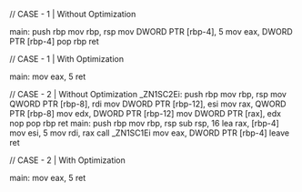 // CASE - 1 | Without Optimization

main:
        push    rbp
        mov     rbp, rsp
        mov     DWORD PTR [rbp-4], 5
        mov     eax, DWORD PTR [rbp-4]
        pop     rbp
        ret
		
// CASE - 1 | With Optimization

main:
        mov     eax, 5
        ret

// CASE - 2 | Without Optimization
_ZN1SC2Ei:
        push    rbp
        mov     rbp, rsp
        mov     QWORD PTR [rbp-8], rdi
        mov     DWORD PTR [rbp-12], esi
        mov     rax, QWORD PTR [rbp-8]
        mov     edx, DWORD PTR [rbp-12]
        mov     DWORD PTR [rax], edx
        nop
        pop     rbp
        ret
main:
        push    rbp
        mov     rbp, rsp
        sub     rsp, 16
        lea     rax, [rbp-4]
        mov     esi, 5
        mov     rdi, rax
        call    _ZN1SC1Ei
        mov     eax, DWORD PTR [rbp-4]
        leave
        ret
		
// CASE - 2 | With Optimization

main:
        mov     eax, 5
        ret


